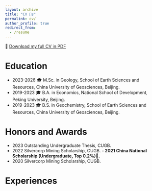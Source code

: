 ```yaml
---
layout: archive
title: "CV 💁‍♀️"
permalink: cv/
author_profile: true
redirect_from:
  - /resume
---
```


📄 [Download my full CV in PDF](../files/CV_updated_2025_03.pdf)

# Education
- 2023-2026 🎓 M.Sc. in Geology, School of Earth Sciences and Resources, China University of Geosciences, Beijing.
- 2019-2023 🎓 B.A. in Economics, National School of Development, Peking University, Beijing.
- 2019-2023 🎓 B.S. in Geochemistry, School of Earth Sciences and Resources, China University of Geosciences, Beijing.

# Honors and Awards 
- 2023 Outstanding Undergraduate Thesis, CUGB.
- 2022 Silvercorp Mining Scholarship, CUGB.
**- 2021 China National Scholarship (Undergraduate, Top 0.2%)🏅.**
- 2020 Silvercorp Mining Scholarship, CUGB.

# Experiences
